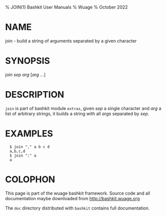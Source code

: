 % JOIN(1) Bashkit User Manuals
% Wuage
% October 2022

# NAME

join - build a string of arguments separated by a given character

# SYNOPSIS

join *sep* *arg* [*arg* ...]

# DESCRIPTION

`join` is part of bashkit module `extras`, given *sep* a single
character and *arg* a list of arbitrary strings, it builds a
string with all *args* separated by *sep*.

# EXAMPLES
      $ join "," a b c d
      a,b,c,d
      $ join ":" a
      a

# COLOPHON
This page is part of the wuage bashkit framework. Source code and all
documentation maybe downloaded from <http://bashkit.wuage.org>

The `doc` directory distributed with `bashkit` contains full documentation.
